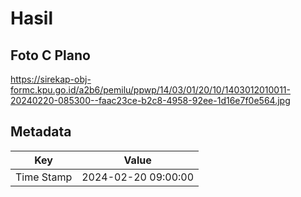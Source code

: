 # Hasil

## Foto C Plano

https://sirekap-obj-formc.kpu.go.id/a2b6/pemilu/ppwp/14/03/01/20/10/1403012010011-20240220-085300--faac23ce-b2c8-4958-92ee-1d16e7f0e564.jpg


## Metadata

| Key        | Value               |
| ---------- | ------------------- |
| Time Stamp | 2024-02-20 09:00:00 |



